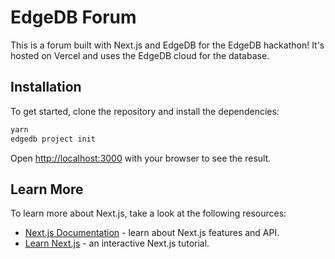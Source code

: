 # EdgeDB Forum

This is a forum built with Next.js and EdgeDB for the EdgeDB hackathon!
It's hosted on Vercel and uses the EdgeDB cloud for the database.

## Installation

To get started, clone the repository and install the dependencies:

```bash
yarn
edgedb project init
```

Open [http://localhost:3000](http://localhost:3000) with your browser to see the result.

## Learn More

To learn more about Next.js, take a look at the following resources:

- [Next.js Documentation](https://nextjs.org/docs) - learn about Next.js features and API.
- [Learn Next.js](https://nextjs.org/learn) - an interactive Next.js tutorial.
